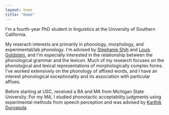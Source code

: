 ```yaml
---
layout: home
title: "Home"
---
```


I'm a fourth-year PhD student in linguistics at the University of Southern California.

My reserach interests are primarily in phonology, morphology, and experimental/lab phonology. I'm advised by [Stephanie Shih](https://stephsus.github.io/) and [Louis Goldstein](https://sail.usc.edu/~lgoldste/me/), and I'm especially interested in the relationship between the phonological grammar and the lexicon. Much of my research focuses on the phonological and lexical representations of morphologically complex forms. I've worked extensively on the phonology of affixed words, and I have an interest phonological exceptionality and its association with particular affixes. 

Before starting at USC, received a BA and MA from Michigan State University. For my MA, I studied phonotactic acceptability judgments using experimental methods from speech perception and was advised by [Karthik Durvasula](https://karthikdurvasula.gitlab.io/). 

